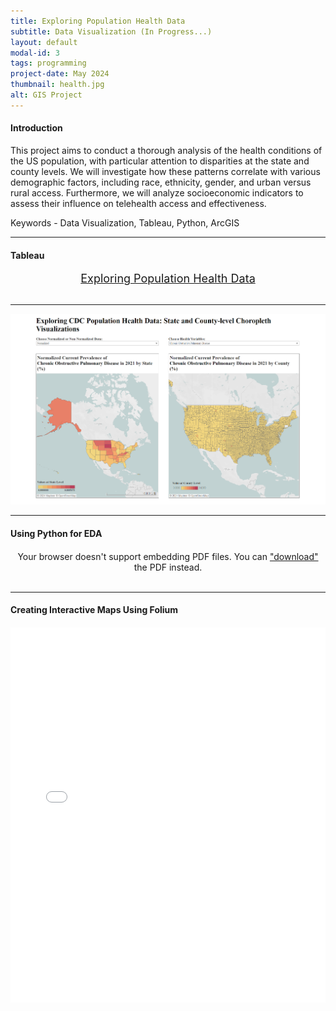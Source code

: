 ```yaml
---
title: Exploring Population Health Data
subtitle: Data Visualization (In Progress...)
layout: default
modal-id: 3
tags: programming
project-date: May 2024
thumbnail: health.jpg
alt: GIS Project
---
```


<html>
<head>
    <meta name="viewport" content="width=device-width, initial-scale=1.0">
    <style>
        /* Style for the PDF container */
        .pdf-container {
            overflow-y: auto;
            max-height: 500px;
            margin-top: 20px; /* Add margin to separate from the text */
        }
        /* Style for the iframe container */
        .iframe-container {
        width: 100%; /* Adjust as needed */
        max-width: 1000px; /* Adjust as needed */
        margin-top: 20px;
        /* You can set a specific height for the container if needed */
        /* height: 500px; */
        }
        .iframe-container iframe {
        width: 100%; /* Set the iframe width to fill its container */
        height: 600px; /* Set a fixed height for the iframe */
        /* Alternatively, you can set a percentage height as well */
        /* height: 100%; */
        }
    </style>
</head>
<body>
    <h4>Introduction</h4>
    <p>This project aims to conduct a thorough analysis of the health conditions of the US population, with particular attention to disparities at the state and county levels. We will investigate how these patterns correlate with various demographic factors, including race, ethnicity, gender, and urban versus rural access. Furthermore, we will analyze socioeconomic indicators to assess their influence on telehealth access and effectiveness.</p>
    <p>Keywords - Data Visualization, Tableau, Python, ArcGIS</p>
    <hr class="star-primary">
    <h4>Tableau</h4>
    <div style="text-align: center;">
        <a href="https://public.tableau.com/app/profile/yuting.weng/viz/ExploringCDCPopulationHealthDataStateandCounty-levelChoroplethVisualizations/Dashboard1?publish=yes" target="_blank" style="font-size: 18px;">Exploring Population Health Data</a>
    </div>
    <br>
    <hr class="star-primary">
    <img src="img/portfolio/tableau.png" class="img-responsive img-centered" alt="Exploring Population Health Data">  
    <br>
    <hr class="star-primary">
    <h4>Using Python for EDA</h4>
    <div class="pdf-container" style="text-align: center;">
        <object data="img/portfolio/EDA.pdf" width="640" height="480" type="application/pdf">
            <!-- Fallback message if the browser doesn't support PDF embedding -->
            Your browser doesn't support embedding PDF files. You can <a href="img/portfolio/EDA.pdf">"download"</a> the PDF instead.
        </object>
    </div>
    <br>
    <hr class="star-primary" style="text-align: center;">
    <h4>Creating Interactive Maps Using Folium</h4>
    <div class="iframe-container">
        <iframe src="img/portfolio/us_map.html" frameborder="0"></iframe>
    </div>
    <br>
</body>
</html>

